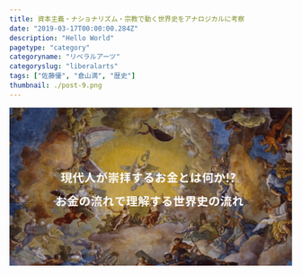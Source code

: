 ```yaml
---
title: 資本主義・ナショナリズム・宗教で動く世界史をアナロジカルに考察
date: "2019-03-17T00:00:00.284Z"
description: "Hello World"
pagetype: "category"
categoryname: "リベラルアーツ"
categoryslug: "liberalarts"
tags: ["佐藤優", "倉山満", "歴史"]
thumbnail: ./post-9.png
---
```


![](./post-9.png)